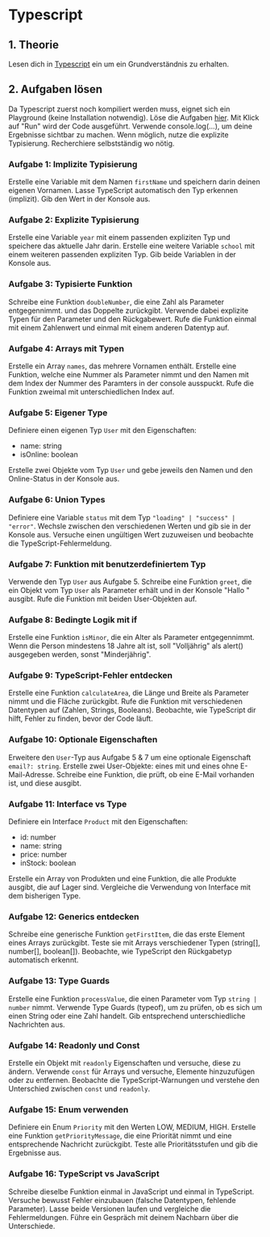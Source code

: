 # Typescript

## 1. Theorie
Lesen dich in [Typescript](TS_Input.md) ein um ein Grundverständnis zu erhalten.

## 2. Aufgaben lösen
Da Typescript zuerst noch kompiliert werden muss, eignet sich ein Playground (keine Installation notwendig).
Löse die Aufgaben [hier](https://www.typescriptlang.org/play/).
Mit Klick auf "Run" wird der Code ausgeführt. Verwende console.log(...), um deine Ergebnisse sichtbar zu machen.
Wenn möglich, nutze die explizite Typisierung.
Recherchiere selbstständig wo nötig.

### Aufgabe 1: Implizite Typisierung
Erstelle eine Variable mit dem Namen `firstName` und speichern darin deinen eigenen Vornamen.
Lasse TypeScript automatisch den Typ erkennen (implizit).
Gib den Wert in der Konsole aus.

### Aufgabe 2: Explizite Typisierung
Erstelle eine Variable `year` mit einem passenden expliziten Typ und speichere das aktuelle Jahr darin.
Erstelle eine weitere Variable `school` mit einem weiteren passenden expliziten Typ.
Gib beide Variablen in der Konsole aus.

### Aufgabe 3: Typisierte Funktion
Schreibe eine Funktion `doubleNumber`, die eine Zahl als Parameter entgegennimmt.
und das Doppelte zurückgibt. Verwende dabei explizite Typen für den Parameter und den Rückgabewert.
Rufe die Funktion einmal mit einem Zahlenwert und einmal mit einem anderen Datentyp auf. 

### Aufgabe 4: Arrays mit Typen
Erstelle ein Array `names`, das mehrere Vornamen enthält.
Erstelle eine Funktion, welche eine Nummer als Parameter nimmt und den Namen mit dem Index
der Nummer des Paramters in der console ausspuckt.
Rufe die Funktion zweimal mit unterschiedlichen Index auf.

### Aufgabe 5: Eigener Type
Definiere einen eigenen Typ `User` mit den Eigenschaften:
- name: string
- isOnline: boolean

Erstelle zwei Objekte vom Typ `User` und gebe jeweils den Namen
und den Online-Status in der Konsole aus.

### Aufgabe 6: Union Types
Definiere eine Variable `status` mit dem Typ `"loading" | "success" | "error"`.
Wechsle zwischen den verschiedenen Werten und gib sie in der Konsole aus.
Versuche einen ungültigen Wert zuzuweisen und beobachte die TypeScript-Fehlermeldung.

### Aufgabe 7: Funktion mit benutzerdefiniertem Typ
Verwende den Typ `User` aus Aufgabe 5.
Schreibe eine Funktion `greet`, die ein Objekt vom Typ `User` als Parameter erhält
und in der Konsole "Hallo <Name>" ausgibt.
Rufe die Funktion mit beiden User-Objekten auf.

### Aufgabe 8: Bedingte Logik mit if
Erstelle eine Funktion `isMinor`, die ein Alter als Parameter entgegennimmt.
Wenn die Person mindestens 18 Jahre alt ist, soll "Volljährig" als alert() ausgegeben werden,
sonst "Minderjährig".

### Aufgabe 9: TypeScript-Fehler entdecken
Erstelle eine Funktion `calculateArea`, die Länge und Breite als Parameter nimmt und die Fläche zurückgibt.
Rufe die Funktion mit verschiedenen Datentypen auf (Zahlen, Strings, Booleans).
Beobachte, wie TypeScript dir hilft, Fehler zu finden, bevor der Code läuft.

### Aufgabe 10: Optionale Eigenschaften
Erweitere den `User`-Typ  aus Aufgabe 5 & 7 um eine optionale Eigenschaft `email?: string`.
Erstelle zwei User-Objekte: eines mit und eines ohne E-Mail-Adresse.
Schreibe eine Funktion, die prüft, ob eine E-Mail vorhanden ist, und diese ausgibt.

### Aufgabe 11: Interface vs Type
Definiere ein Interface `Product` mit den Eigenschaften:
- id: number
- name: string
- price: number
- inStock: boolean

Erstelle ein Array von Produkten und eine Funktion, die alle Produkte ausgibt, die auf Lager sind.
Vergleiche die Verwendung von Interface mit dem bisherigen Type.

### Aufgabe 12: Generics entdecken
Schreibe eine generische Funktion `getFirstItem`, die das erste Element eines Arrays zurückgibt.
Teste sie mit Arrays verschiedener Typen (string[], number[], boolean[]).
Beobachte, wie TypeScript den Rückgabetyp automatisch erkennt.

### Aufgabe 13: Type Guards
Erstelle eine Funktion `processValue`, die einen Parameter vom Typ `string | number` nimmt.
Verwende Type Guards (typeof), um zu prüfen, ob es sich um einen String oder eine Zahl handelt.
Gib entsprechend unterschiedliche Nachrichten aus.

### Aufgabe 14: Readonly und Const
Erstelle ein Objekt mit `readonly` Eigenschaften und versuche, diese zu ändern.
Verwende `const` für Arrays und versuche, Elemente hinzuzufügen oder zu entfernen.
Beobachte die TypeScript-Warnungen und verstehe den Unterschied zwischen `const` und `readonly`.

### Aufgabe 15: Enum verwenden
Definiere ein Enum `Priority` mit den Werten LOW, MEDIUM, HIGH.
Erstelle eine Funktion `getPriorityMessage`, die eine Priorität nimmt und eine entsprechende Nachricht zurückgibt.
Teste alle Prioritätsstufen und gib die Ergebnisse aus.

### Aufgabe 16: TypeScript vs JavaScript
Schreibe dieselbe Funktion einmal in JavaScript und einmal in TypeScript.
Versuche bewusst Fehler einzubauen (falsche Datentypen, fehlende Parameter).
Lasse beide Versionen laufen und vergleiche die Fehlermeldungen.
Führe ein Gespräch mit deinem Nachbarn über die Unterschiede.
